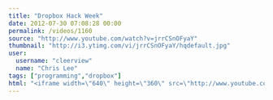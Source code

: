 ```yaml
---
title: "Dropbox Hack Week"
date: 2012-07-30 07:08:28 00:00
permalink: /videos/1160
source: "http://www.youtube.com/watch?v=jrrCSnOFyaY"
thumbnail: "http://i3.ytimg.com/vi/jrrCSnOFyaY/hqdefault.jpg"
user:
  username: "cleerview"
  name: "Chris Lee"
tags: ["programming","dropbox"]
html: "<iframe width=\"640\" height=\"360\" src=\"http://www.youtube.com/embed/jrrCSnOFyaY?wmode=transparent&fs=1&feature=oembed\" frameborder=\"0\" allowfullscreen></iframe>"
---
```



